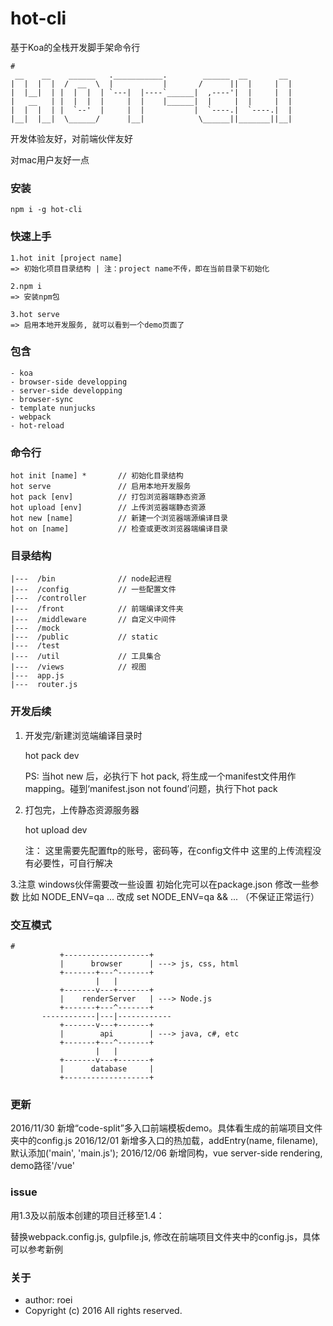 # hot-cli

基于Koa的全栈开发脚手架命令行

    #
     __    __    ______   .___________.        ______  __       __
    |  |  |  |  /  __  \  |           |       /      ||  |     |  |
    |  |__|  | |  |  |  | `---|  |----`______|  ,----'|  |     |  |
    |   __   | |  |  |  |     |  |    |______|  |     |  |     |  |
    |  |  |  | |  `--'  |     |  |           |  `----.|  `----.|  |
    |__|  |__|  \______/      |__|            \______||_______||__|


开发体验友好，对前端伙伴友好

对mac用户友好一点

### 安装

    npm i -g hot-cli

### 快速上手

    1.hot init [project name]
    => 初始化项目目录结构 | 注：project name不传，即在当前目录下初始化

    2.npm i
    => 安装npm包

    3.hot serve
    => 启用本地开发服务, 就可以看到一个demo页面了

### 包含

    - koa
    - browser-side developping
    - server-side developping
    - browser-sync
    - template nunjucks
    - webpack
    - hot-reload

### 命令行

    hot init [name] *       // 初始化目录结构
    hot serve               // 启用本地开发服务
    hot pack [env]          // 打包浏览器端静态资源
    hot upload [env]        // 上传浏览器端静态资源
    hot new [name]          // 新建一个浏览器端源编译目录
    hot on [name]           // 检查或更改浏览器端编译目录

### 目录结构

    |---  /bin              // node起进程
    |---  /config           // 一些配置文件
    |---  /controller
    |---  /front            // 前端编译文件夹
    |---  /middleware       // 自定义中间件
    |---  /mock
    |---  /public           // static
    |---  /test
    |---  /util             // 工具集合
    |---  /views            // 视图
    |---  app.js
    |---  router.js

### 开发后续

1. 开发完/新建浏览端编译目录时

    hot pack dev

    PS: 当hot new 后，必执行下 hot pack, 将生成一个manifest文件用作mapping。碰到‘manifest.json not found’问题，执行下hot pack



2. 打包完，上传静态资源服务器

    hot upload dev

    注： 这里需要先配置ftp的账号，密码等，在config文件中
        这里的上传流程没有必要性，可自行解决

3.注意
    windows伙伴需要改一些设置
    初始化完可以在package.json 修改一些参数
    比如 NODE_ENV=qa ... 改成 set NODE_ENV=qa && ...
    （不保证正常运行）

### 交互模式

    #
               +-------------------+
               |      browser      | ---> js, css, html
               +-------+---^-------+
                       |   |
               +-------v---+-------+
               |    renderServer   | ---> Node.js
               +-------+---^-------+
           ------------|---|------------
               +-------v---+-------+
               |        api        | ---> java, c#, etc
               +-------+---^-------+
                       |   |
               +-------v---+-------+
               |      database     |
               +-------------------+

### 更新

   2016/11/30 新增“code-split”多入口前端模板demo。具体看生成的前端项目文件夹中的config.js
   2016/12/01 新增多入口的热加载，addEntry(name, filename), 默认添加('main', 'main.js');
   2016/12/06 新增同构，vue server-side rendering, demo路径'/vue'

### issue

   用1.3及以前版本创建的项目迁移至1.4：

   替换webpack.config.js, gulpfile.js, 修改在前端项目文件夹中的config.js，具体可以参考新例

### 关于

- author: roei
- Copyright (c) 2016 All rights reserved.
